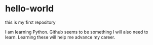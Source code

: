 # hello-world
this is my first repository

I am learning Python. Github seems to be something I will also need to learn.
Learning these will help me advance my career.
